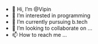 - 👋 Hi, I’m @Vipin
- 👀 I’m interested in programming
- 🌱 I’m currently pursuing b.tech 
- 💞️ I’m looking to collaborate on ...
- 📫 How to reach me ...

<!---
Vipin9794/Vipin9794 is a ✨ special ✨ repository because its `README.md` (this file) appears on your GitHub profile.
You can click the Preview link to take a look at your changes.
--->
